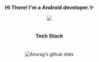 <div align="center">
<h3> Hi There! I'm a Android developer.✨ </h3>
<p><a href="https://complex-macaroon-a78.notion.site/bbb92868e834413f9a9b1c15400beccf" target="_blank"><img src="https://img.shields.io/badge/BLOG-3178C6?style=flat&logo=GitHub Sponsors&logoColor=white"/></a></p>


#
<h3> Tech Stack </h3>

  
#
![Anurag's github stats](https://github-readme-stats.vercel.app/api?username=yunhyeonjin6&show_icons=true&theme=transparent)

</div>



